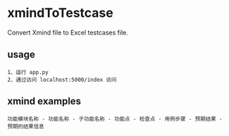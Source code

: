 # xmindToTestcase
Convert Xmind file to Excel testcases file.

## usage

```shell
1、运行 app.py
2、通过访问 localhost:5000/index 访问
```
## xmind examples
```shell
功能模块名称 - 功能名称 - 子功能名称 - 功能点 - 检查点 - 用例步骤 - 预期结果 - 预期的结果信息
```